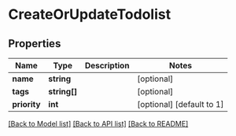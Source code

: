 # CreateOrUpdateTodolist

## Properties
Name | Type | Description | Notes
------------ | ------------- | ------------- | -------------
**name** | **string** |  | [optional] 
**tags** | **string[]** |  | [optional] 
**priority** | **int** |  | [optional] [default to 1]

[[Back to Model list]](../../README.md#documentation-for-models) [[Back to API list]](../../README.md#documentation-for-api-endpoints) [[Back to README]](../../README.md)

